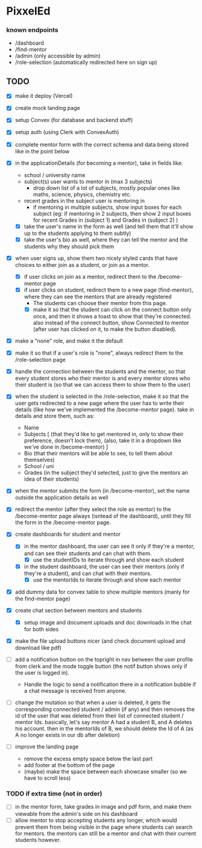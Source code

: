 # PixxelEd

### known endpoints

- /dashboard
- /find-mentor
- /admin (only accessible by admin)
- /role-selection (automatically redirected here on sign up)

## TODO

- [x] make it deploy (Vercel)
- [x] create mock landing page
- [x] setup Convex (for database and backend stuff)
- [x] setup auth (using Clerk with ConvexAuth)

- [x] complete mentor form with the correct schema and data being stored like in the point below
- [x] in the applicationDetails (for becoming a mentor), take in fields like: 
    - school / university name
    - subject(s) user wants to mentor in (max 3 subjects)
        - drop down list of a lot of subjects, mostly popular ones like maths, science, physics, chemistry etc.
    - recent grades in the subject user is mentoring in
        - if mentoring in multiple subjects, show input boxes for each subject (eg: if mentoring in 2 subjects, then show 2 input boxes for recent Grades in (subject 1) and Grades in (subject 2) )
    - [x] take the user's name in the form as well (and tell them that it'll show up to the students applying to them subtly) 
    - [x] take the user's bio as well, where they can tell the mentor and the students why they should pick them

- [x] when user signs up, show them two nicely styled cards that have choices to either join as a student, or join as a mentor. 
    - [x] if user clicks on join as a mentor, redirect them to the /become-mentor page
    - [x] if user clicks on student, redirect them to a new page (find-mentor), where they can see the mentors that are already registered
        - The students can choose their mentor from this page.
        - [x] make it so that the student can click on the connect button only once, and then it shows a toast to show that they're connected. also instead of the connect button, show Connected to mentor (after user has clicked on it, to make the button disabled).

- [x] make a "none" role, and make it the default
- [x] make it so that if a user's role is "none", always redirect them to the /role-selection page

- [x] handle the connection between the students and the mentor, so that every student stores who their mentor is and every mentor stores who their student is (so that we can access them to show them to the user)

- [x] when the student is selected in the /role-selection, make it so that the user gets redirected to a new page where the user has to write their details (like how we've implemented the /become-mentor page). take in details and store them, such as:
    - Name
    - Subjects [ (that they'd like to get mentored in, only to show their preference, doesn't lock them), (also, take it in a dropdown like we've done in /become-mentor) ]
    - Bio (that their mentors will be able to see, to tell them about themselves)
    - School / uni
    - Grades (in the subject they'd selected, just to give the mentors an idea of their students)

- [x] when the mentor submits the form (in /become-mentor), set the name outside the application details as well 
- [x] redirect the mentor (after they select the role as mentor) to the /become-mentor page always (isntead of the dashboard), until they fill the form in the /become-mentor page.

- [x] create dashboards for student and mentor
    - [x] in the mentor dashboard, the user can see it only if they're a mentor, and can see their students and can chat with them.
        - [x] use the studentIDs to iterate through and show each student
    - [x] in the student dashboard, the user can see their mentors (only if they're a student), and can chat with their mentors.
        - [x] use the mentorIds to iterate through and show each mentor

- [x] add dummy data for convex table to show multiple mentors (manly for the find-mentor page)

- [x] create chat section between mentors and students
    - [x] setup image and document uploads and doc downloads in the chat for both sides

- [x] make the file upload buttons nicer (and check document upload and download like pdf)

- [ ] add a notification button on the topright in nav between the user profile from clerk and the mode toggle button (the notif button shows only if the user is logged in).
    - Handle the logic to send a notification there in a notification bubble if a chat message is received from anyone.

- [ ] change the mutation so that when a user is deleted, it gets the corresponding connected student / admin (if any) and then removes the id of the user that was deleted from their list of connected student / mentor Ids. basically, let's say mentor A had a student B, and A deletes his account. then in the mentorIds of B, we should delete the Id of A (as A no longer exists in our db after deletion)

- [ ] improve the landing page
    - remove the excess empty space below the last part
    - add footer at the bottom of the page
    - (maybe) make the space between each showcase smaller (so we have to scroll less)

### TODO if extra time (not in order)

- [ ] in the mentor form, take grades in image and pdf form, and make them viewable from the admin's side on his dashboard
- [ ] allow mentor to stop accepting students any longer, which would prevent them from being visible in the page where students can search for mentors. the mentors can still be a mentor and chat with their current students however.
